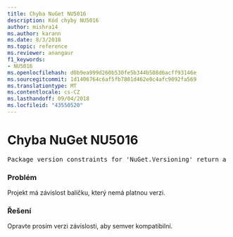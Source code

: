 ```yaml
---
title: Chyba NuGet NU5016
description: Kód chyby NU5016
author: mishra14
ms.author: karann
ms.date: 8/3/2018
ms.topic: reference
ms.reviewer: anangaur
f1_keywords:
- NU5016
ms.openlocfilehash: d0b9ea999d260b530fe5b344b508d6acff93146e
ms.sourcegitcommit: 1d1406764c6af5fb7801d462e0c4afc9092fa569
ms.translationtype: MT
ms.contentlocale: cs-CZ
ms.lasthandoff: 09/04/2018
ms.locfileid: "43550520"
---
```

# <a name="nuget-error-nu5016"></a>Chyba NuGet NU5016
<pre>Package version constraints for 'NuGet.Versioning' return a version range that is empty.</pre>

### <a name="issue"></a>Problém

Projekt má závislost balíčku, který nemá platnou verzi.


### <a name="solution"></a>Řešení

Opravte prosím verzi závislosti, aby semver kompatibilní.

